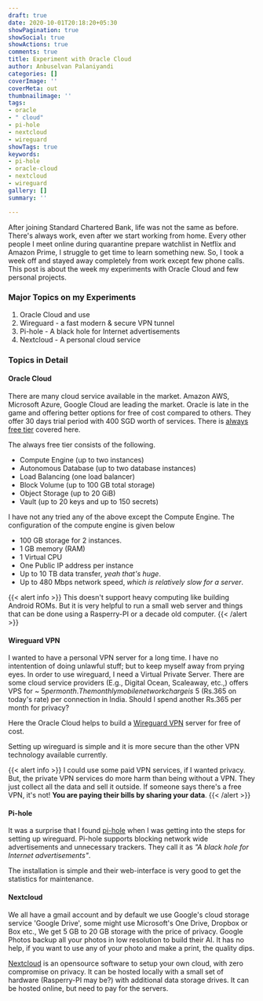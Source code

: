 ```yaml
---
draft: true
date: 2020-10-01T20:18:20+05:30
showPagination: true
showSocial: true
showActions: true
comments: true
title: Experiment with Oracle Cloud
author: Anbuselvan Palaniyandi
categories: []
coverImage: ''
coverMeta: out
thumbnailimage: ''
tags:
- oracle
- " cloud"
- pi-hole
- nextcloud
- wireguard
showTags: true
keywords:
- pi-hole
- oracle-cloud
- nextcloud
- wireguard
gallery: []
summary: ''

---
```

After joining Standard Chartered Bank, life was not the same as before.  There's always work, even after we start working from home. Every other people I meet online during quarantine prepare watchlist in Netflix and Amazon Prime, I struggle to get time to learn something new. So, I took a week off and stayed away completely from work except few phone calls.  This post is about the week my experiments with Oracle Cloud and few personal projects.

<!-- more -->
  
### Major Topics on my Experiments
1. Oracle Cloud and use
2. Wireguard - a fast modern & secure VPN tunnel
3. Pi-hole - A black hole for Internet advertisements
4. Nextcloud - A personal cloud service

### Topics in Detail

#### Oracle Cloud
There are many cloud service available in the market. Amazon AWS, Microsoft Azure, Google Cloud are leading the market.  Oracle is late in the game and  offering better options for free of cost compared to others.  They offer 30 days trial period with 400 SGD worth of services. There is [always free tier](https://docs.cloud.oracle.com/en-us/iaas/Content/FreeTier/resourceref.htm#Details_of_the_Always_Free_Resources) covered here. 

The always free tier consists of the following.

* Compute Engine (up to two instances)
* Autonomous Database (up to two database instances)
* Load Balancing (one load balancer)
* Block Volume (up to 100 GB total storage)
* Object Storage (up to 20 GiB)
* Vault (up to 20 keys and up to 150 secrets)

I have not any tried any of the above except the Compute Engine.  The configuration of the compute engine is given below

* 100 GB storage for 2 instances.
* 1 GB memory (RAM)
* 1 Virtual CPU
* One Public IP address per instance
* Up to 10 TB data transfer, _yeah that's huge_.
* Up to 480 Mbps network speed, _which is relatively slow for a server_.

{{< alert info >}}
This doesn't support heavy computing like building Android ROMs.  But it is very helpful to run a small web server and things that can be done using a Rasperry-PI or a decade old computer.
{{< /alert >}}

#### Wireguard VPN

I wanted to have a personal VPN server for a long time.  I have no intentention of doing unlawful stuff; but to keep myself away from prying eyes.  In order to use wireguard, I need a Virtual Private Server.  There are some cloud service providers (E.g., Digital Ocean, Scaleaway, etc.,) offers VPS for ~ $5 per month. The monthly mobile network charge is ~$5 (Rs.365 on today's rate) per connection in India. Should I spend another Rs.365 per month for privacy?

Here the Oracle Cloud helps to build a [Wireguard VPN](https://www.wireguard.com/) server for free of cost.

Setting up wireguard is simple and it is more secure than the other VPN technology available currently.

{{< alert info >}}
I could use some paid VPN services, if I wanted privacy.  But, the private VPN services do more harm than being without a VPN. They just collect all the data and sell it outside.  If someone says there's a free VPN, it's not! **You are paying their bills by sharing your data**.
{{< /alert >}}


#### Pi-hole

It was a surprise that I found [pi-hole](https://pi-hole.net/) when I was getting into the steps for setting up wireguard.  Pi-hole supports blocking network wide advertisements and unnecessary trackers. They call it as _"A black hole for Internet advertisements"_.

The installation is simple and their web-interface is very good to get the statistics for maintenance.

#### Nextcloud

We all have a gmail account and by default we use Google's cloud storage service 'Google Drive', some might use Microsoft's One Drive, Dropbox or Box etc., We get 5 GB to 20 GB storage with the price of privacy.  Google Photos backup all your photos in low resolution to build their AI.  It has no help, if you want to use any of your photo and make a print, the quality dips.

[Nextcloud](https://nextcloud.com/) is an opensource software to setup your own cloud, with zero compromise on privacy.  It can be hosted locally with a small set of hardware (Rasperry-PI may be?) with additional data storage drives.  It can be hosted online, but need to pay for the servers.